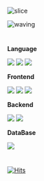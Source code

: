 ![slice](https://capsule-render.vercel.app/api?type=slice&color=74AEDE&height=210&text=GeunHaeMoon&fontAlign=70&fontColor=FFFFFF&rotate=13&fontAlignY=25&desc=Frontend%20Backend%20Full-stack%20Developer&descAlign=60&descAlignY=44)


![waving](https://capsule-render.vercel.app/api?type=waving&height=200&text=GeunHae%20Moon&fontAlign=70&fontAlignY=40&color=gradient&desc=Frontend%20Backend%20Full-stack%20Developer)


# 
<!--Language-->
  <div>
    <p><strong>Language</strong></p>
  </div>
  <div>
    <img src="https://img.shields.io/badge/Java-007396?style=for-the-badge&logo=openjdk&logoColor=white" />
    <img src="https://img.shields.io/badge/JavaScript-F7DF1E?style=for-the-badge&logo=JavaScript&logoColor=white" />
    <img src="https://img.shields.io/badge/Python-3776AB?style=for-the-badge&logo=python&logoColor=white" />
  </div>

<!--Frontend -->
  <div>
    <p><strong>Frontend</strong></p>
  </div>
  <div>
    <img src="https://img.shields.io/badge/React-20232A?style=for-the-badge&logo=react&logoColor=61DAFB" />
    <img src="https://img.shields.io/badge/HTML5-E34F26?style=for-the-badge&logo=html5&logoColor=white"/>
    <img src="https://img.shields.io/badge/CSS3-1572B6?style=for-the-badge&logo=css3&logoColor=white" />
  </div>

<!--Backend -->
  <div>
    <p><strong>Backend</strong></p>
  </div>
  <div>
    <img src="https://img.shields.io/badge/Spring-6DB33F?style=for-the-badge&logo=spring&logoColor=white" />
    <img src="https://img.shields.io/badge/Spring Boot-6DB33F?style=for-the-badge&logo=Spring Boot&logoColor=white" />
  </div>

<!--DataBase -->
  <div>
    <p><strong>DataBase</strong></p>
  </div>
  <div>
    <img src="https://img.shields.io/badge/MySQL-4479A1?style=for-the-badge&logo=mysql&logoColor=white" />  
  </div>    


#

[![Hits](https://hits.seeyoufarm.com/api/count/incr/badge.svg?url=https%3A%2F%2Fgithub.com%2Fgeunhaemoon&count_bg=%2340C8DC&title_bg=%235598D0&icon=awesomelists.svg&icon_color=%233B3B3B&title=Welcome+to+my+GitHub&edge_flat=false)](https://hits.seeyoufarm.com)




